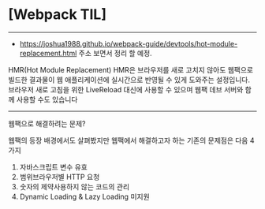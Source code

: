 # [Webpack TIL]

---

- https://joshua1988.github.io/webpack-guide/devtools/hot-module-replacement.html 주소 보면서 정리 할 예정.

HMR(Hot Module Replacement)
HMR은 브라우저를 새로 고치지 않아도 웹팩으로 빌드한 결과물이 웹 애플리케이션에 실시간으로 반영될 수 있게 도와주는 설정입니다. 브라우저 새로 고침을 위한 LiveReload 대신에 사용할 수 있으며 웹팩 데브 서버와 함께 사용할 수도 있습니다

---

웹팩으로 해결하려는 문제?

웹팩의 등장 배경에서도 살펴봤지만 웹팩에서 해결하고자 하는 기존의 문제점은 다음 4가지 

1. 자바스크립트 변수 유효 
2. 범위브라우저별 HTTP 요청 
3. 숫자의 제약사용하지 않는 코드의 관리
4. Dynamic Loading & Lazy Loading 미지원
